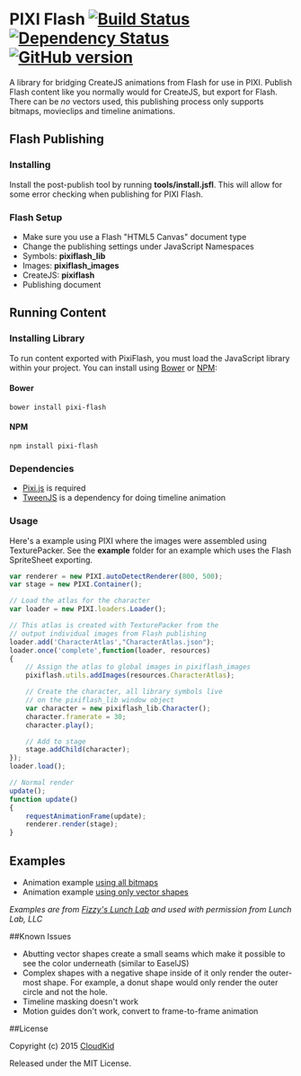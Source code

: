 # PIXI Flash [![Build Status](https://travis-ci.org/CloudKidStudio/PixiFlash.svg)](https://travis-ci.org/CloudKidStudio/PixiFlash) [![Dependency Status](https://david-dm.org/CloudKidStudio/PixiFlash.svg)](https://david-dm.org/CloudKidStudio/PixiFlash)  [![GitHub version](https://badge.fury.io/gh/CloudKidStudio%2FPixiFlash.svg)](https://github.com/CloudKidStudio/PixiFlash/releases/latest)

A library for bridging CreateJS animations from Flash for use in PIXI. Publish Flash content like you normally would for CreateJS, but export for Flash. There can be _no_ vectors used, this publishing process only supports bitmaps, movieclips and timeline animations.

## Flash Publishing 

### Installing

Install the post-publish tool by running **tools/install.jsfl**. This will allow for some error checking when publishing for PIXI Flash.

### Flash Setup

* Make sure you use a Flash "HTML5 Canvas" document type 
* Change the publishing settings under JavaScript Namespaces
 * Symbols: **pixiflash_lib**
 * Images: **pixiflash_images**
 * CreateJS: **pixiflash**
* Publishing document

## Running Content

### Installing Library

To run content exported with PixiFlash, you must load the JavaScript library within your project. You can install using [Bower](http://bower.io) or [NPM](http://www.npmjs.org):

#### Bower
```
bower install pixi-flash
```
#### NPM
```
npm install pixi-flash
```

### Dependencies

* [Pixi.js](http://pixijs.com) is required
* [TweenJS](http://createjs.com/tweenjs) is a dependency for doing timeline animation


### Usage

Here's a example using PIXI where the images were assembled using TexturePacker. See the **example** folder for an example which uses the Flash SpriteSheet exporting.

```js
var renderer = new PIXI.autoDetectRenderer(800, 500);
var stage = new PIXI.Container();

// Load the atlas for the character
var loader = new PIXI.loaders.Loader();

// This atlas is created with TexturePacker from the 
// output individual images from Flash publishing
loader.add('CharacterAtlas',"CharacterAtlas.json");
loader.once('complete',function(loader, resources)
{
	// Assign the atlas to global images in pixiflash_images
	pixiflash.utils.addImages(resources.CharacterAtlas);

	// Create the character, all library symbols live
	// on the pixiflash_lib window object
	var character = new pixiflash_lib.Character();
	character.framerate = 30;
	character.play();

	// Add to stage
	stage.addChild(character);
});
loader.load();

// Normal render
update();
function update()
{
    requestAnimationFrame(update);
    renderer.render(stage);
}
```

## Examples

* Animation example [using all bitmaps](http://cloudkidstudio.github.io/PixiFlash/examples/animation/)
* Animation example [using only vector shapes](http://cloudkidstudio.github.io/PixiFlash/examples/shapes/)

_Examples are from [Fizzy's Lunch Lab](http://pbskids.org/lunchlab/) and used with permission from Lunch Lab, LLC_

##Known Issues

* Abutting vector shapes create a small seams which make it possible to see the color underneath (similar to EaselJS)
* Complex shapes with a negative shape inside of it only render the outer-most shape. For example, a donut shape would only render the outer circle and not the hole.
* Timeline masking doesn't work
* Motion guides don't work, convert to frame-to-frame animation

##License

Copyright (c) 2015 [CloudKid](http://github.com/cloudkidstudio)

Released under the MIT License.
